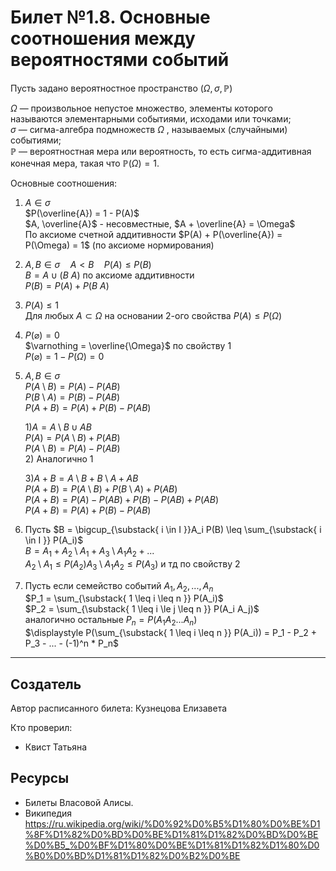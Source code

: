 # Билет №1.8. Основные соотношения между вероятностями событий
Пусть задано вероятностное пространство $(\Omega, \sigma,	{\displaystyle \mathbb {P}})$

$\Omega$  — произвольное непустое множество, элементы которого называются элементарными событиями, исходами или точками;  
$\sigma$ — сигма-алгебра подмножеств ${\displaystyle \Omega }$ , называемых (случайными) событиями;  
${\displaystyle \mathbb {P} }$  — вероятностная мера или вероятность, то есть сигма-аддитивная конечная мера, такая что ${\displaystyle \mathbb {P} (\Omega )=1}$.

Основные соотношения:
1. $A \in \sigma$  
   $P(\overline{A}) = 1 - P(A)$  
   $A, \overline{A}$ - несовместные, $A + \overline{A} = \Omega$  
   По аксиоме счетной аддитивности $P(A) + P(\overline{A}) = P(\Omega) = 1$ (по аксиоме нормирования)  

2. $A, B \in \sigma  \quad A < B  \quad P(A) \leq P(B)$  
   $B = A \cup (B\ A)$ по аксиоме аддитивности  
   $P(B) = P(A) + P(B\ A)$  
   
3. $P(A) \leq 1$  
   Для любых $A \subset \Omega$ на основании 2-ого свойства $P(A) \leq P(\Omega)$  
   
4. $P(\varnothing) = 0$  
   $\varnothing = \overline{\Omega}$ по свойству 1  
   $P(\varnothing) = 1 - P(\Omega) = 0$  
   
5. $A, B \in \sigma$  
   $P(A\setminus B) = P(A) - P(AB)$  
   $P(B\setminus A) = P(B) - P(AB)$  
   $P(A+B) = P(A) + P(B) - P(AB)$  
   
   $1) A = A \setminus B \cup AB$  
      $P(A) = P(A\setminus B) + P(AB)$  
      $P(A\setminus B) = P(A) - P(AB)$  
   2) Аналогично 1
   
   $3) A+B = A\setminus B + B\setminus A + AB$  
      $P(A+B) = P(A\setminus B) + P(B\setminus A) + P(AB)$  
      $P(A+B) = P(A) - P(AB) + P(B) - P(AB) + P(AB)$  
      $P(A+B)= P(A) + P(B) - P(AB)$  
      
6. Пусть $B = \bigcup_{\substack{ i \in I }}A_i   P(B) \leq \sum_{\substack{ i \in I }} P(A_i)$  
   $B = A_1 + A_2\setminus A_1 + A_3\setminus A_1 A_2 + ...$  
   $A_2\setminus A_1 \leq P(A_2)   A_3\setminus A_1 A_2 \leq P(A_3)$ и тд по свойству 2  
   
7. Пусть если семейство событий $A_1, A_2, ..., A_n$  
   $P_1 = \sum_{\substack{ 1 \leq i \leq n }} P(A_i)$  
   $P_2 = \sum_{\substack{ 1 \leq i \le j \leq n }} P(A_i A_j)$  
   аналогично остальные
   $P_n = P(A_1 A_2 ... A_n)$  
   $\displaystyle P(\sum_{\substack{ 1 \leq i \leq n }} P(A_i)) = P_1 - P_2 + P_3 - ... - (-1)^n * P_n$  
      
---
## Создатель

Автор расписанного билета: Кузнецова Елизавета

Кто проверил:
- Квист Татьяна

## Ресурсы
- Билеты Власовой Алисы.
- Википедия https://ru.wikipedia.org/wiki/%D0%92%D0%B5%D1%80%D0%BE%D1%8F%D1%82%D0%BD%D0%BE%D1%81%D1%82%D0%BD%D0%BE%D0%B5_%D0%BF%D1%80%D0%BE%D1%81%D1%82%D1%80%D0%B0%D0%BD%D1%81%D1%82%D0%B2%D0%BE

